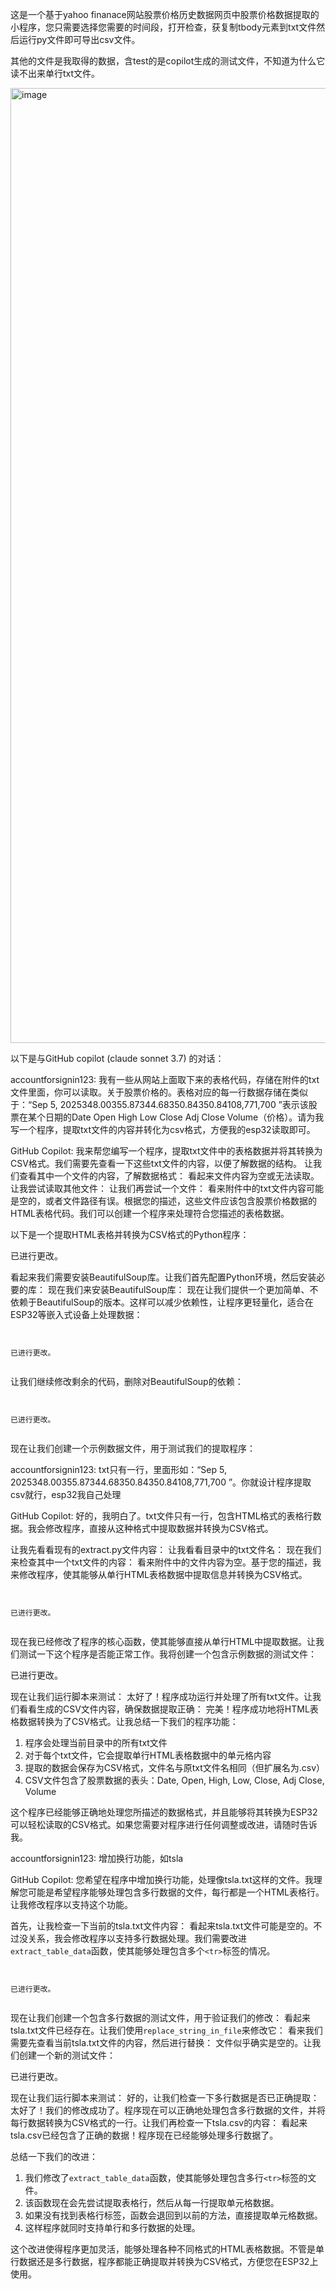 这是一个基于yahoo finanace网站股票价格历史数据网页中股票价格数据提取的小程序，您只需要选择您需要的时间段，打开检查，获复制tbody元素到txt文件然后运行py文件即可导出csv文件。


其他的文件是我取得的数据，含test的是copilot生成的测试文件，不知道为什么它读不出来单行txt文件。


<img width="2560" height="1528" alt="image" src="https://github.com/user-attachments/assets/3626e4ab-1b14-44ca-a424-003ebbf7ceee" />


以下是与GitHub copilot (claude sonnet 3.7) 的对话：


accountforsignin123: 我有一些从网站上面取下来的表格代码，存储在附件的txt文件里面，你可以读取。关于股票价格的。表格对应的每一行数据存储在类似于：“<tr class="yf-1jecxey"><td class="yf-1jecxey">Sep 5, 2025</td><td class="yf-1jecxey">348.00</td><td class="yf-1jecxey">355.87</td><td class="yf-1jecxey">344.68</td><td class="yf-1jecxey">350.84</td><td class="yf-1jecxey">350.84</td><td class="yf-1jecxey">108,771,700</td>  </tr>”表示该股票在某个日期的Date
Open
High
Low
Close
Adj Close
Volume（价格）。请为我写一个程序，提取txt文件的内容并转化为csv格式，方便我的esp32读取即可。

GitHub Copilot: 我来帮您编写一个程序，提取txt文件中的表格数据并将其转换为CSV格式。我们需要先查看一下这些txt文件的内容，以便了解数据的结构。 让我们查看其中一个文件的内容，了解数据格式： 看起来文件内容为空或无法读取。让我尝试读取其他文件： 让我们再尝试一个文件： 看来附件中的txt文件内容可能是空的，或者文件路径有误。根据您的描述，这些文件应该包含股票价格数据的HTML表格代码。我们可以创建一个程序来处理符合您描述的表格数据。

以下是一个提取HTML表格并转换为CSV格式的Python程序： 

已进行更改。

看起来我们需要安装BeautifulSoup库。让我们首先配置Python环境，然后安装必要的库： 现在我们来安装BeautifulSoup库： 现在让我们提供一个更加简单、不依赖于BeautifulSoup的版本。这样可以减少依赖性，让程序更轻量化，适合在ESP32等嵌入式设备上处理数据： 
```


已进行更改。


```
让我们继续修改剩余的代码，删除对BeautifulSoup的依赖： 
```


已进行更改。


```
现在让我们创建一个示例数据文件，用于测试我们的提取程序： 

accountforsignin123: txt只有一行，里面形如：“<tr class="yf-1jecxey"><td class="yf-1jecxey">Sep 5, 2025</td><td class="yf-1jecxey">348.00</td><td class="yf-1jecxey">355.87</td><td class="yf-1jecxey">344.68</td><td class="yf-1jecxey">350.84</td><td class="yf-1jecxey">350.84</td><td class="yf-1jecxey">108,771,700</td>  </tr>”。你就设计程序提取csv就行，esp32我自己处理

GitHub Copilot: 好的，我明白了。txt文件只有一行，包含HTML格式的表格行数据。我会修改程序，直接从这种格式中提取数据并转换为CSV格式。

让我先看看现有的extract.py文件内容： 让我看看目录中的txt文件名： 现在我们来检查其中一个txt文件的内容： 看来附件中的文件内容为空。基于您的描述，我来修改程序，使其能够从单行HTML表格数据中提取信息并转换为CSV格式。 
```


已进行更改。


```
现在我已经修改了程序的核心函数，使其能够直接从单行HTML中提取数据。让我们测试一下这个程序是否能正常工作。我将创建一个包含示例数据的测试文件： 

已进行更改。

现在让我们运行脚本来测试： 太好了！程序成功运行并处理了所有txt文件。让我们看看生成的CSV文件内容，确保数据提取正确： 完美！程序成功地将HTML表格数据转换为了CSV格式。让我总结一下我们的程序功能：

1. 程序会处理当前目录中的所有txt文件
2. 对于每个txt文件，它会提取单行HTML表格数据中的单元格内容
3. 提取的数据会保存为CSV格式，文件名与原txt文件名相同（但扩展名为.csv）
4. CSV文件包含了股票数据的表头：Date, Open, High, Low, Close, Adj Close, Volume

这个程序已经能够正确地处理您所描述的数据格式，并且能够将其转换为ESP32可以轻松读取的CSV格式。如果您需要对程序进行任何调整或改进，请随时告诉我。

accountforsignin123: 增加换行功能，如tsla

GitHub Copilot: 您希望在程序中增加换行功能，处理像tsla.txt这样的文件。我理解您可能是希望程序能够处理包含多行数据的文件，每行都是一个HTML表格行。让我修改程序以支持这个功能。

首先，让我检查一下当前的tsla.txt文件内容： 看起来tsla.txt文件可能是空的。不过没关系，我会修改程序以支持多行数据处理。我们需要改进`extract_table_data`函数，使其能够处理包含多个`<tr>`标签的情况。 
```


已进行更改。


```
现在让我们创建一个包含多行数据的测试文件，用于验证我们的修改： 看起来tsla.txt文件已经存在。让我们使用`replace_string_in_file`来修改它： 看来我们需要先查看当前tsla.txt文件的内容，然后进行替换： 文件似乎确实是空的。让我们创建一个新的测试文件： 

已进行更改。

现在让我们运行脚本来测试： 好的，让我们检查一下多行数据是否已正确提取： 太好了！我们的修改成功了。程序现在可以正确地处理包含多行数据的文件，并将每行数据转换为CSV格式的一行。让我们再检查一下tsla.csv的内容： 看起来tsla.csv已经包含了正确的数据！程序现在已经能够处理多行数据了。

总结一下我们的改进：

1. 我们修改了`extract_table_data`函数，使其能够处理包含多行`<tr>`标签的文件。
2. 该函数现在会先尝试提取表格行，然后从每一行提取单元格数据。
3. 如果没有找到表格行标签，函数会退回到以前的方法，直接提取单元格数据。
4. 这样程序就同时支持单行和多行数据的处理。

这个改进使得程序更加灵活，能够处理各种不同格式的HTML表格数据。不管是单行数据还是多行数据，程序都能正确提取并转换为CSV格式，方便您在ESP32上使用。

